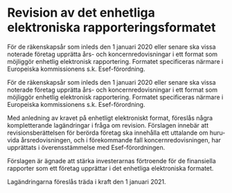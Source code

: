 # Revision av det enhetliga elektroniska rapporteringsformatet

För de räkenskapsår som inleds den 1 januari 2020 eller senare ska vissa noterade företag upprätta års- och koncern­redovisningar i ett format som möjliggör enhetlig elektronisk rapportering. Formatet specifi­ceras närmare i Europeiska kommissionens s.k. Esef-förordning.

För de räkenskapsår som inleds den 1 januari 2020 eller senare ska vissa noterade företag upprätta års- och koncern­redovisningar i ett format som möjliggör enhetlig elektronisk rapportering. Formatet specifi­ceras närmare i Europeiska kommissionens s.k. Esef-förordning.

Med anledning av kravet på enhetligt elektro­niskt format, föreslås några komplet­terande lag­ändringar i fråga om revision. Förslagen innebär att revisions­berättelsen för berörda företag ska inne­hålla ett uttalande om huru­vida års­redo­visningen, och i före­kommande fall koncern­redo­visningen, har upprättats i överens­stämmelse med Esef-förordningen.

Förslagen är ägnade att stärka investe­rarnas förtro­ende för de finan­siella rapporter som ett företag upprättar i det enhet­liga elektro­niska formatet.

Lagändringarna föreslås träda i kraft den 1 januari 2021.
